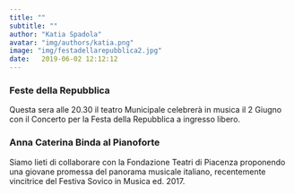 ```yaml
---
title: ""
subtitle: ""
author: "Katia Spadola"
avatar: "img/authors/katia.png"
image: "img/festadellarepubblica2.jpg"
date:   2019-06-02 12:12:12
---
```


### Feste della Repubblica
Questa sera alle 20.30 il teatro Municipale celebrerà in musica il 2 Giugno con il Concerto per la Festa della Repubblica a ingresso libero.


### Anna Caterina Binda al Pianoforte
Siamo lieti di collaborare con la Fondazione Teatri di Piacenza proponendo una giovane promessa del panorama musicale italiano, recentemente vincitrice del Festiva Sovico in Musica ed. 2017.
